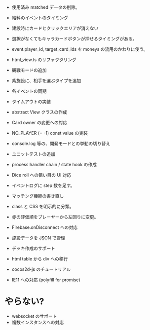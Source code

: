 * 使用済み matched データの削除。
* 給料のイベントのタイミング
* 建設時にカードとクリックエリアが消えない
* 選択がなくてもキャラカードボタンが押せるタイミングがある。

* event.player_id, target_card_ids を moneys の流用のかわりに使う。
* html_view.ts のリファクタリング
* 観戦モードの追加
* 紫施設に、相手を選ぶタイプを追加
* 各イベントの同期
* タイムアウトの実装
* abstract View クラスの作成
* Card owner の変更への対応
* NO_PLAYER (= -1) const value の実装
* console.log 等の、開発モードとの挙動の切り替え
* ユニットテストの追加
* process handler chain / state hook の作成
* Dice roll への狙い目の UI 対応
* イベントログに step 数を足す。
* マッチング機能の書き直し
* class と CSS を明示的に分類。
* 赤の評価順をプレーヤーから左回りに変更。
* Firebase.onDisconnect への対応
* 施設データを JSON で管理
* デッキ作成のサポート
* html table から div への移行

* cocos2d-js のチュートリアル
* IE11 への対応 (polyfill for promise)

# やらない?
* websocket のサポート
* 複数インスタンスへの対応
